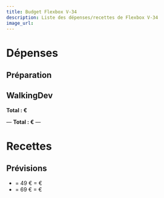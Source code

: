 ```yaml
---
title: Budget Flexbox V-34
description: Liste des dépenses/recettes de Flexbox V-34
image_url:
---
```


# Dépenses

## Préparation


## WalkingDev

**Total : €**

—
**Total : €**
—


# Recettes

## Prévisions
*  = 49 € =  €
*  = 69 € =  €
